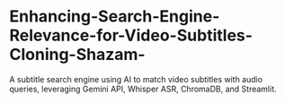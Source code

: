 # Enhancing-Search-Engine-Relevance-for-Video-Subtitles-Cloning-Shazam-
A subtitle search engine using AI to match video subtitles with audio queries, leveraging Gemini API, Whisper ASR, ChromaDB, and Streamlit.
